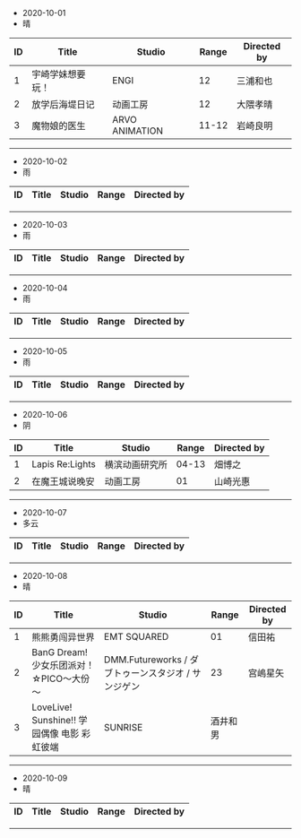 - 2020-10-01
- 晴

ID|Title|Studio|Range|Directed by
---|---|---|---|---
1|宇崎学妹想要玩！|ENGI|12|三浦和也
2|放学后海堤日记|动画工房|12|大隈孝晴
3|魔物娘的医生|ARVO ANIMATION|11-12|岩崎良明

> 
---
- 2020-10-02
- 雨

ID|Title|Studio|Range|Directed by
---|---|---|---|---

> 
---
- 2020-10-03
- 雨

ID|Title|Studio|Range|Directed by
---|---|---|---|---

> 
---
- 2020-10-04
- 雨

ID|Title|Studio|Range|Directed by
---|---|---|---|---

> 
---
- 2020-10-05
- 雨

ID|Title|Studio|Range|Directed by
---|---|---|---|---

> 
---
- 2020-10-06
- 阴

ID|Title|Studio|Range|Directed by
---|---|---|---|---
1|Lapis Re:Lights|横滨动画研究所|04-13|畑博之
2|在魔王城说晚安|动画工房|01|山崎光惠


> 
---
- 2020-10-07
- 多云

ID|Title|Studio|Range|Directed by
---|---|---|---|---

> 
---
- 2020-10-08
- 晴

ID|Title|Studio|Range|Directed by
---|---|---|---|---
1|熊熊勇闯异世界|EMT SQUARED|01|信田祐
2|BanG Dream! 少女乐团派对！☆PICO～大份～|DMM.Futureworks / ダブトゥーンスタジオ / サンジゲン|23|宫嶋星矢
3|LoveLive! Sunshine!! 学园偶像 电影 彩虹彼端|SUNRISE|酒井和男


> 
---
- 2020-10-09
- 晴

ID|Title|Studio|Range|Directed by
---|---|---|---|---

> 
---
